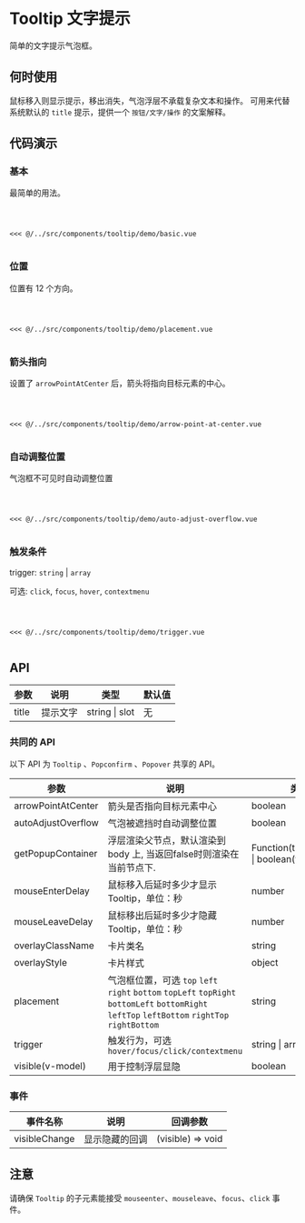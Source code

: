 # Tooltip 文字提示
简单的文字提示气泡框。

## 何时使用
鼠标移入则显示提示，移出消失，气泡浮层不承载复杂文本和操作。
可用来代替系统默认的 `title` 提示，提供一个 `按钮/文字/操作` 的文案解释。

## 代码演示

### 基本
最简单的用法。

<Code>
<Basic></Basic>
<Wrapper slot="code">
<<< @/../src/components/tooltip/demo/basic.vue
</Wrapper>
</Code>


### 位置
位置有 12 个方向。

<Code>
<Placement></Placement>
<Wrapper slot="code">
<<< @/../src/components/tooltip/demo/placement.vue
</Wrapper>
</Code>

### 箭头指向
设置了 `arrowPointAtCenter` 后，箭头将指向目标元素的中心。

<Code>
<ArrowCenter></ArrowCenter>
<Wrapper slot="code">
<<< @/../src/components/tooltip/demo/arrow-point-at-center.vue
</Wrapper>
</Code>


### 自动调整位置 
气泡框不可见时自动调整位置

<Code>
<AutoAdjust></AutoAdjust>
<Wrapper slot="code">
<<< @/../src/components/tooltip/demo/auto-adjust-overflow.vue
</Wrapper>
</Code>

### 触发条件
trigger: `string` | `array` 

可选: `click`, `focus`, `hover`, `contextmenu`

<Code>
<Trigger></Trigger>
<Wrapper slot="code">
<<< @/../src/components/tooltip/demo/trigger.vue
</Wrapper>
</Code>


## API

| 参数 | 说明 | 类型 | 默认值 |
| --- | --- | --- | --- |
| title | 提示文字 | string \| slot | 无 |

### 共同的 API
以下 API 为 `Tooltip` 、`Popconfirm` 、`Popover` 共享的 API。

| 参数 | 说明 | 类型 | 默认值 |
| --- | --- | --- | --- |
| arrowPointAtCenter | 箭头是否指向目标元素中心 | boolean | `false` |
| autoAdjustOverflow | 气泡被遮挡时自动调整位置 | boolean | `true` |
| getPopupContainer | 浮层渲染父节点，默认渲染到 body 上, 当返回false时则渲染在当前节点下. | Function(triggerNode) \| boolean(false) \| Dom | () => document.body |
| mouseEnterDelay | 鼠标移入后延时多少才显示 Tooltip，单位：秒 | number | 0 |
| mouseLeaveDelay | 鼠标移出后延时多少才隐藏 Tooltip，单位：秒 | number | 0.1 |
| overlayClassName | 卡片类名 | string | 无 |
| overlayStyle | 卡片样式 | object | 无 |
| placement | 气泡框位置，可选 `top` `left` `right` `bottom` `topLeft` `topRight` `bottomLeft` `bottomRight` `leftTop` `leftBottom` `rightTop` `rightBottom` | string | top |
| trigger | 触发行为，可选 `hover/focus/click/contextmenu` | string \| array | hover |
| visible(v-model) | 用于控制浮层显隐 | boolean | false |

### 事件
| 事件名称 | 说明 | 回调参数 |
| --- | --- | --- |
| visibleChange | 显示隐藏的回调 | (visible) => void |

## 注意
请确保 `Tooltip` 的子元素能接受 `mouseenter`、`mouseleave`、`focus`、`click` 事件。

<script>
import Basic from '~comps/tooltip/demo/basic';
import Placement from '~comps/tooltip/demo/placement';
import ArrowCenter from '~comps/tooltip/demo/arrow-point-at-center';
import AutoAdjust from '~comps/tooltip/demo/auto-adjust-overflow';
import Trigger from '~comps/tooltip/demo/trigger';

export default {
    components: {
        Basic,
        Placement,
        ArrowCenter,
        AutoAdjust,
        Trigger,
    }
}
</script>
